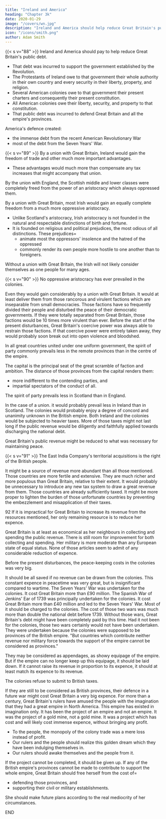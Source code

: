 ```yaml
---
title: "Ireland and America"
heading: "Chapter 3k"
date: 2020-01-29
image: "/covers/wn.jpg"
description: "Ireland and America should help reduce Great Britain's public debt"
icon: "/icons/smith.png"
author: Adam Smith
---
```




{{< s v="88" >}} Ireland and America should pay to help reduce Great Britain's public debt.
- That debt was incurred to support the government established by the Revolution.
- The Protestants of Ireland owe to that government their whole authority in their own country and every security in their liberty, property, and religion.
- Several American colonies owe to that government their present charters and consequently their present constitution.
- All American colonies owe their liberty, security, and property to that constitution.
- That public debt was incurred to defend Great Britain and all the empire's provinces.

America's defence created:
- the immense debt from the recent American Revolutionary War
- most of the debt from the Seven Years' War.



{{< s v="89" >}} By a union with Great Britain, Ireland would gain the freedom of trade and other much more important advantages.
- These advantages would much more than compensate any tax increases that might accompany that union.

By the union with England, the Scottish middle and lower classes were completely freed from the power of an aristocracy which always oppressed them.

By a union with Great Britain, most Irish would gain an equally complete freedom from a much more oppressive aristocracy.
- Unlike Scotland's aristocracy, Irish aristocracy is not founded in the natural and respectable distinctions of birth and fortune.
- It is founded on religious and political prejudices, the most odious of all distinctions. These prejudices= 
  - animate most the oppressors' insolence and the hatred of the oppressed
  - commonly render its own people more hostile to one another than to foreigners.
    
Without a union with Great Britain, the Irish will not likely consider themselves as one people for many ages.


{{< s v="90" >}} No oppressive aristocracy has ever prevailed in the colonies.

Even they would gain considerably by a union with Great Britain.
It would at least deliver them from those rancorous and virulent factions which are inseparable from small democracies.
Those factions have so frequently divided their people and disturbed the peace of their democratic governments.
If they were totally separated from Great Britain, those factions would be 10 times more virulent than ever.
Before the start of the present disturbances, Great Britain's coercive power was always able to restrain those factions.
If that coercive power were entirely taken away, they would probably soon break out into open violence and bloodshed.

In all great countries united under one uniform government, the spirit of party commonly prevails less in the remote provinces than in the centre of the empire.

The capital is the principal seat of the great scramble of faction and ambition. The distance of those provinces from the capital renders them:
- more indifferent to the contending parties, and
- impartial spectators of the conduct of all.

The spirit of party prevails less in Scotland than in England.

In the case of a union. it would probably prevail less in Ireland than in Scotland.
The colonies would probably enjoy a degree of concord and unanimity unknown in the British empire.
Both Ireland and the colonies would be subjected to heavier taxes.
More of those taxes might not last long if the public revenue would be diligently and faithfully applied towards discharging the national debt.

Great Britain's public revenue might be reduced to what was necessary for maintaining peace.



{{< s v="91" >}} The East India Company's territorial acquisitions is the right of the British people.

It might be a source of revenue more abundant than all those mentioned.
Those countries are more fertile and extensive.
They are much richer and more populous than Great Britain, relative to their extent.
It would probably be unnecessary to introduce any new tax system to draw a great revenue from them.
Those countries are already sufficiently taxed.
It might be more proper to lighten the burden of those unfortunate countries by preventing the embezzlement and misapplication of their taxes.

92 If it is impractical for Great Britain to increase its revenue from the resources mentioned, her only remaining resource is to reduce her expence.

Great Britain is at least as economical as her neighbours in collecting and spending the public revenue.
There is still room for improvement for both collecting and spending.
Her military is more moderate than any European state of equal status.
None of those articles seem to admit of any considerable reduction of expence.

Before the present disturbances, the peace-keeping costs in the colonies was very big.

It should be all saved if no revenue can be drawn from the colonies.
This constant expence in peacetime was very great, but is insignificant compared to wartime.
The Seven Years' War was undertaken for the colonies.
It cost Great Britain more than £90 million.
The Spanish War of Jenkins' Ear of 1739 was principally undertaken for the colonies.
It cost Great Britain more than £40 million and led to the Seven Years' War.
Most of it should be charged to the colonies.
The cost of those two wars was much more than double the national debt before 1739.
Without those wars, Great Britain's debt might have been completely paid by this time.
Had it not been for the colonies, those two wars certainly would not have been undertaken.
They were undertaken because the colonies were supposed to be provinces of the British empire.
"But countries which contribute neither revenue nor military force towards the support of the empire cannot be considered as provinces."

They may be considered as appendages, as showy equipage of the empire.
But if the empire can no longer keep up this equipage, it should be laid down.
If it cannot raise its revenue in proportion to its expence, it should at least match its expence to its revenue.

The colonies refuse to submit to British taxes.

If they are still to be considered as British provinces, their defence in a future war might cost Great Britain a very big expence.
For more than a century, Great Britain's rulers have amused the people with the imagination that they had a great empire in North America.
This empire has existed in imagination only.
It has been the project of an empire and not an empire.
It was the project of a gold mine, not a gold mine.
It was a project which has cost and will likely cost immense expence, without bringing any profit.
- To the people, the monopoly of the colony trade was a mere loss instead of profit.
- Our rulers and the people should realize this golden dream which they have been indulging themselves in.
- Our rulers should awake themselves and the people from it.

If the project cannot be completed, it should be given up.
If any of the British empire's provinces cannot be made to contribute to support the whole empire, Great Britain should free herself from the cost of= 
- defending those provinces, and
- supporting their civil or military establishments.

She should make future plans according to the real mediocrity of her circumstances.


END